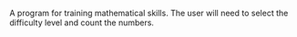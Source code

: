 A program for training mathematical skills.
The user will need to select the difficulty level and count the numbers.
